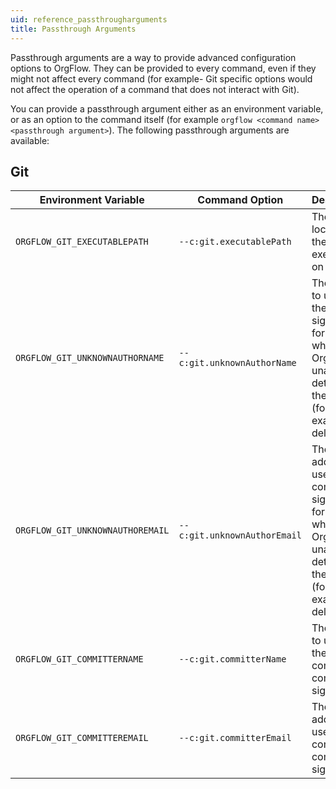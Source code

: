 ```yaml
---
uid: reference_passthrougharguments
title: Passthrough Arguments
---
```


Passthrough arguments are a way to provide advanced configuration options to OrgFlow. They can be provided to every command, even if they might not affect every command (for example- Git specific options would not affect the operation of a command that does not interact with Git).

You can provide a passthrough argument either as an environment variable, or as an option to the command itself (for example `orgflow <command name> <passthrough argument>`). The following passthrough arguments are available:

## Git

| Environment Variable | Command Option | Description | Default Value |
|---|---|---|---|
| `ORGFLOW_GIT_EXECUTABLEPATH` | `--c:git.executablePath` | The location of the Git executable on disk. | `git` |
| `ORGFLOW_GIT_UNKNOWNAUTHORNAME` | `--c:git.unknownAuthorName` | The name to use in the commit signature for changes where OrgFlow is unable to determine the author (for example, deletes). | `Unknown Author` |
| `ORGFLOW_GIT_UNKNOWNAUTHOREMAIL` | `--c:git.unknownAuthorEmail` | The email address to use in the commit signature for changes where OrgFlow is unable to determine the author (for example, deletes). | `unknownauthor@orgflow.io` |
| `ORGFLOW_GIT_COMMITTERNAME` | `--c:git.committerName` | The name to use in the committer's commit signature. | `OrgFlow` |
| `ORGFLOW_GIT_COMMITTEREMAIL` | `--c:git.committerEmail` | The email address to use in the committer's commit signature. | `orgflow@orgflow.io` |
